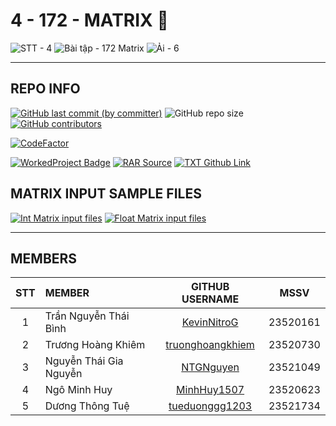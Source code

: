 # 4 - 172 - MATRIX 🫠

![STT - 4](https://img.shields.io/badge/STT-4-EDB7ED?style=for-the-badge)
![Bài tập - 172 Matrix](https://img.shields.io/badge/b%C3%A0i_t%E1%BA%ADp-172_matrix-8DDFCB?style=for-the-badge)
![Ải - 6](https://img.shields.io/badge/%E1%BA%A3i-6-ECEE81?style=for-the-badge)

---

## REPO INFO

[![GitHub last commit (by committer)](https://img.shields.io/github/last-commit/NMLT-NTTMK-K18/4-172-matrix?style=for-the-badge&color=CAEDFF)](../../../commits/main)
![GitHub repo size](https://img.shields.io/github/repo-size/NMLT-NTTMK-K18/4-172-matrix?style=for-the-badge&color=D8B4F8)
[![GitHub contributors](https://img.shields.io/github/contributors/NMLT-NTTMK-K18/4-172-matrix?style=for-the-badge&color=FBF0B2)](../../../graphs/contributors)

[![CodeFactor](https://img.shields.io/codefactor/grade/github/nmlt-nttmk-k18/4-172-matrix?style=for-the-badge)](https://www.codefactor.io/repository/github/nmlt-nttmk-k18/4-172-matrix)

[![WorkedProject Badge](https://img.shields.io/badge/progress-172%20%2F%20172-82A0D8?style=for-the-badge)](./UnworkedProject.md)
[![RAR Source](https://img.shields.io/badge/rar_source-download-FF8080?style=for-the-badge)](../../../releases/download/RAR/23520161_23520730_23520623_23521049_23521734_BT04.rar/)
[![TXT Github Link](https://img.shields.io/badge/txt_github_link-download-8CB369?style=for-the-badge)](../../../releases/download/RAR/23520161_23520730_23520623_23521049_23521734_BT04.txt/)

## MATRIX INPUT SAMPLE FILES

[![Int Matrix input files](https://img.shields.io/badge/int_matrix_inp-download-CAEDFF?style=for-the-badge)](../../../../Utilities/releases/download/INP/INT_MATRIX_DATA_INP.zip)
[![Float Matrix input files](https://img.shields.io/badge/float_matrix_inp-download-D8B4F8?style=for-the-badge)](../../../../Utilities/releases/download/INP/FLOAT_MATRIX_DATA_INP.zip)

---

## MEMBERS

| **STT** | **MEMBER**             |                   **GITHUB USERNAME**                   | **MSSV** |
| :-----: | :--------------------- | :-----------------------------------------------------: | -------- |
|    1    | Trần Nguyễn Thái Bình  |      [KevinNitroG](https://github.com/KevinNitroG)      | 23520161 |
|    2    | Trương Hoàng Khiêm     | [truonghoangkhiem](https://github.com/truonghoangkhiem) | 23520730 |
|    3    | Nguyễn Thái Gia Nguyễn |        [NTGNguyen](https://github.com/NTGNguyen)        | 23521049 |
|    4    | Ngô Minh Huy           |      [MinhHuy1507](https://github.com/MinhHuy1507)      | 23520623 |
|    5    | Dương Thông Tuệ        |   [tueduonggg1203](https://github.com/tueduonggg1203)   | 23521734 |
